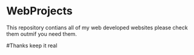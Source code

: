 # WebProjects

This repository contians all of my web developed websites please check them outmif you need them. 


#Thanks
keep it real
